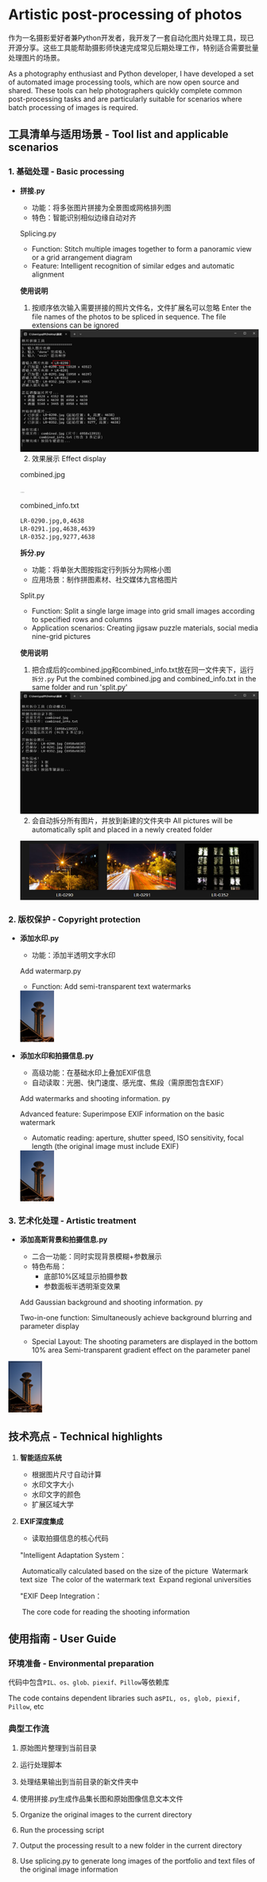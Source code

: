 # Artistic post-processing of photos
作为一名摄影爱好者兼Python开发者，我开发了一套自动化图片处理工具，现已开源分享。这些工具能帮助摄影师快速完成常见后期处理工作，特别适合需要批量处理图片的场景。

As a photography enthusiast and Python developer, I have developed a set of automated image processing tools, which are now open source and shared. These tools can help photographers quickly complete common post-processing tasks and are particularly suitable for scenarios where batch processing of images is required.



## 工具清单与适用场景 - Tool list and applicable scenarios

### 1. 基础处理 - Basic processing
- **拼接.py**  
  
  - 功能：将多张图片拼接为全景图或网格排列图  
  - 特色：智能识别相似边缘自动对齐
  
  Splicing.py
  
  - Function: Stitch multiple images together to form a panoramic view or a grid arrangement diagram
  - Feature: Intelligent recognition of similar edges and automatic alignment
  
  **使用说明**
  
  1. 按顺序依次输入需要拼接的照片文件名，文件扩展名可以忽略  Enter the file names of the photos to be spliced in sequence. The file extensions can be ignored
  
  <img src="./README/image-20250519105644749.png" alt="image-20250519105644749" style="zoom:67%;" />
  
  2. 效果展示  Effect display
  
  combined.jpg
  
  <img src="./README/combined.jpg" alt="combined" style="zoom: 10%;" />
  
  combined_info.txt
  
  ~~~
  LR-0290.jpg,0,4638
  LR-0291.jpg,4638,4639
  LR-0352.jpg,9277,4638
  ~~~
  
  
  
  **拆分.py**  
  
  - 功能：将单张大图按指定行列拆分为网格小图  
  - 应用场景：制作拼图素材、社交媒体九宫格图片  
  
  Split.py
  
  - Function: Split a single large image into grid small images according to specified rows and columns
  - Application scenarios: Creating jigsaw puzzle materials, social media nine-grid pictures
  
  **使用说明**
  
  1. 把合成后的combined.jpg和combined_info.txt放在同一文件夹下，运行`拆分.py`  Put the combined combined.jpg and combined_info.txt in the same folder and run 'split.py'
  
  <img src="./README/image-20250519110414815.png" alt="image-20250519110414815" style="zoom: 67%;" />
  
  2. 会自动拆分所有图片，并放到新建的文件夹中  All pictures will be automatically split and placed in a newly created folder
  
  ![image-20250519110510056](./README/image-20250519110510056.png)
  
  

### 2. 版权保护 - Copyright protection
- **添加水印.py**  
  
  - 功能：添加半透明文字水印  
  
  Add watermarp.py
  
  - Function: Add semi-transparent text watermarks
  
  <img src="./README/LR-0004_水印.jpg" alt="LR-0004_水印" style="zoom: 10%;" />
  
- **添加水印和拍摄信息.py**  
  
  - 高级功能：在基础水印上叠加EXIF信息  
  - 自动读取：光圈、快门速度、感光度、焦段（需原图包含EXIF）  
  
  Add watermarks and shooting information. py
  
  Advanced feature: Superimpose EXIF information on the basic watermark
  - Automatic reading: aperture, shutter speed, ISO sensitivity, focal length (the original image must include EXIF)
  
  <img src="./README/LR-0004_水印和拍摄信息.jpg" alt="LR-0004_水印和拍摄信息" style="zoom:10%;" />
  
  

### 3. 艺术化处理 - Artistic treatment
- **添加高斯背景和拍摄信息.py**  
  
  - 二合一功能：同时实现背景模糊+参数展示  
  - 特色布局：  
      - 底部10%区域显示拍摄参数  
      - 参数面板半透明渐变效果
  
  Add Gaussian background and shooting information. py
  
  Two-in-one function: Simultaneously achieve background blurring and parameter display
  - Special Layout:
  The shooting parameters are displayed in the bottom 10% area
  Semi-transparent gradient effect on the parameter panel
  

<img src="./README/LR-0004_信息模糊水印处理-1747624139164-4.jpg" alt="LR-0004_信息模糊水印处理" style="zoom:10%;" />



## 技术亮点 - Technical highlights

1. **智能适应系统**  
   
   - 根据图片尺寸自动计算
   - 水印文字大小
   - 水印文字的颜色
   - 扩展区域大学
   
2. **EXIF深度集成**  
   - 读取拍摄信息的核心代码
   
   "Intelligent Adaptation System：
   
   ​	Automatically calculated based on the size of the picture
   ​	Watermark text size
   ​	The color of the watermark text
   ​	Expand regional universities
   
   "EXIF Deep Integration：
   
   ​	The core code for reading the shooting information
   
   


## 使用指南 - User Guide

### 环境准备 - Environmental preparation
代码中包含`PIL、os、glob、piexif、Pillow`等依赖库

The code contains dependent libraries such as` PIL, os, glob, piexif, Pillow `, etc

### 典型工作流
1. 原始图片整理到当前目录
2. 运行处理脚本
3. 处理结果输出到当前目录的新文件夹中
4. 使用拼接.py生成作品集长图和原始图像信息文本文件

1. Organize the original images to the current directory
2. Run the processing script
3. Output the processing result to a new folder in the current directory
4. Use splicing.py to generate long images of the portfolio and text files of the original image information
